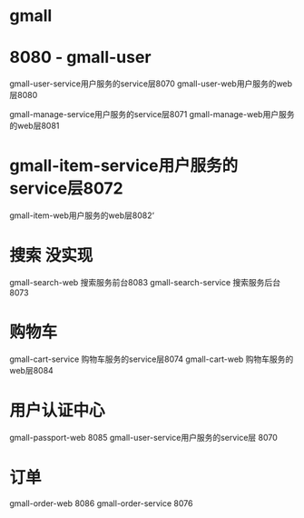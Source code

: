 # gmall
# 8080 - gmall-user
gmall-user-service用户服务的service层8070
gmall-user-web用户服务的web层8080

gmall-manage-service用户服务的service层8071
gmall-manage-web用户服务的web层8081

# gmall-item-service用户服务的service层8072
gmall-item-web用户服务的web层8082‘

# 搜索 没实现
gmall-search-web 搜索服务前台8083
gmall-search-service 搜索服务后台 8073

# 购物车
gmall-cart-service 购物车服务的service层8074
gmall-cart-web 购物车服务的web层8084

# 用户认证中心
gmall-passport-web 8085
gmall-user-service用户服务的service层 8070

# 订单
gmall-order-web 8086
gmall-order-service 8076







